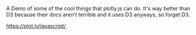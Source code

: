 A Demo of some of the cool things that plotly.js can do. It's way better than D3 because their docs aren't terrible and it uses D3 anyways, so forget D3.

https://plot.ly/javascript/